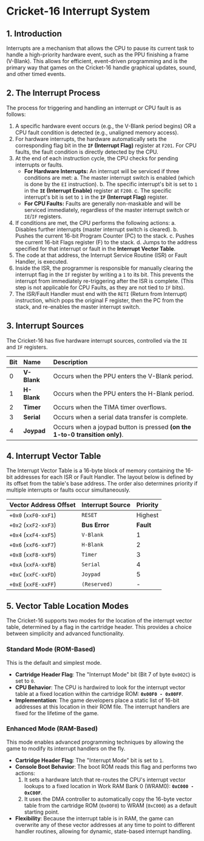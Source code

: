# **Cricket-16 Interrupt System**

## **1. Introduction**

Interrupts are a mechanism that allows the CPU to pause its current task to handle a high-priority hardware event, such as the PPU finishing a frame (V-Blank). This allows for efficient, event-driven programming and is the primary way that games on the Cricket-16 handle graphical updates, sound, and other timed events.

## **2. The Interrupt Process**

The process for triggering and handling an interrupt or CPU fault is as follows:

1.  A specific hardware event occurs (e.g., the V-Blank period begins) OR a CPU fault condition is detected (e.g., unaligned memory access).
2.  For hardware interrupts, the hardware automatically sets the corresponding flag bit in the **`IF` (Interrupt Flag)** register at `F201`. For CPU faults, the fault condition is directly detected by the CPU.
3.  At the end of each instruction cycle, the CPU checks for pending interrupts or faults.
    *   **For Hardware Interrupts:** An interrupt will be serviced if three conditions are met:
        a. The master interrupt switch is enabled (which is done by the `EI` instruction).
        b. The specific interrupt's bit is set to `1` in the **`IE` (Interrupt Enable)** register at `F200`.
        c. The specific interrupt's bit is set to `1` in the **`IF` (Interrupt Flag)** register.
    *   **For CPU Faults:** Faults are generally non-maskable and will be serviced immediately, regardless of the master interrupt switch or `IE`/`IF` registers.
4.  If conditions are met, the CPU performs the following actions:
    a. Disables further interrupts (master interrupt switch is cleared).
    b. Pushes the current 16-bit Program Counter (PC) to the stack.
    c. Pushes the current 16-bit Flags register (F) to the stack.
    d. Jumps to the address specified for that interrupt or fault in the **Interrupt Vector Table**.
5.  The code at that address, the Interrupt Service Routine (ISR) or Fault Handler, is executed.
6.  Inside the ISR, the programmer is responsible for manually clearing the interrupt flag in the `IF` register by writing a `1` to its bit. This prevents the interrupt from immediately re-triggering after the ISR is complete. (This step is not applicable for CPU Faults, as they are not tied to `IF` bits).
7.  The ISR/Fault Handler must end with the `RETI` (Return from Interrupt) instruction, which pops the original F register, then the PC from the stack, and re-enables the master interrupt switch.

## **3. Interrupt Sources**

The Cricket-16 has five hardware interrupt sources, controlled via the `IE` and `IF` registers.

| Bit | Name        | Description                                       |
| :-- | :---------- | :------------------------------------------------ |
| 0   | **V-Blank** | Occurs when the PPU enters the V-Blank period.    |
| 1   | **H-Blank** | Occurs when the PPU enters the H-Blank period.    |
| 2   | **Timer**   | Occurs when the TIMA timer overflows.             |
| 3   | **Serial**  | Occurs when a serial data transfer is complete.   |
| 4   | **Joypad**  | Occurs when a joypad button is pressed **(on the 1-to-0 transition only)**. |

## **4. Interrupt Vector Table**

The Interrupt Vector Table is a 16-byte block of memory containing the 16-bit addresses for each ISR or Fault Handler. The layout below is defined by its offset from the table's base address. The order also determines priority if multiple interrupts or faults occur simultaneously.

| Vector Address Offset | Interrupt Source | Priority |
| :-------------------- | :--------------- | :------- |
| `+0x0` (`xxF0-xxF1`)  | `RESET`          | Highest  |
| `+0x2` (`xxF2-xxF3`)  | **Bus Error**    | **Fault**|
| `+0x4` (`xxF4-xxF5`)  | `V-Blank`        | 1        |
| `+0x6` (`xxF6-xxF7`)  | `H-Blank`        | 2        |
| `+0x8` (`xxF8-xxF9`)  | `Timer`          | 3        |
| `+0xA` (`xxFA-xxFB`)  | `Serial`         | 4        |
| `+0xC` (`xxFC-xxFD`)  | `Joypad`         | 5        |
| `+0xE` (`xxFE-xxFF`)  | `(Reserved)`     | -        | 

## **5. Vector Table Location Modes**

The Cricket-16 supports two modes for the location of the interrupt vector table, determined by a flag in the cartridge header. This provides a choice between simplicity and advanced functionality.

### **Standard Mode (ROM-Based)**
This is the default and simplest mode.

-   **Cartridge Header Flag**: The "Interrupt Mode" bit (Bit 7 of byte `0x002C`) is set to `0`.
-   **CPU Behavior**: The CPU is hardwired to look for the interrupt vector table at a fixed location within the cartridge ROM: **`0x00F0 - 0x00FF`**.
-   **Implementation**: The game developers place a static list of 16-bit addresses at this location in their ROM file. The interrupt handlers are fixed for the lifetime of the game.

### **Enhanced Mode (RAM-Based)**
This mode enables advanced programming techniques by allowing the game to modify its interrupt handlers on the fly.

-   **Cartridge Header Flag**: The "Interrupt Mode" bit is set to `1`.
-   **Console Boot Behavior**: The boot ROM reads this flag and performs two actions:
    1.  It sets a hardware latch that re-routes the CPU's interrupt vector lookups to a fixed location in Work RAM Bank 0 (WRAM0): **`0xC000 - 0xC00F`**.
    2.  It uses the DMA controller to automatically copy the 16-byte vector table from the cartridge ROM (`0x00F0`) to WRAM (`0xC000`) as a default starting point.
-   **Flexibility**: Because the interrupt table is in RAM, the game can overwrite any of these vector addresses at any time to point to different handler routines, allowing for dynamic, state-based interrupt handling.